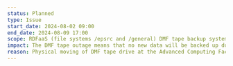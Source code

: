```yaml
---
status: Planned
type: Issue
start_date: 2024-08-02 09:00
end_date: 2024-08-09 17:00
scope: RDFaaS (file systems /epsrc and /general) DMF tape backup system 
impact: The DMF tape outage means that no new data will be backed up during the week   
reason: Physical moving of DMF tape drive at the Advanced Computing Facility (ACF) 
---
```

